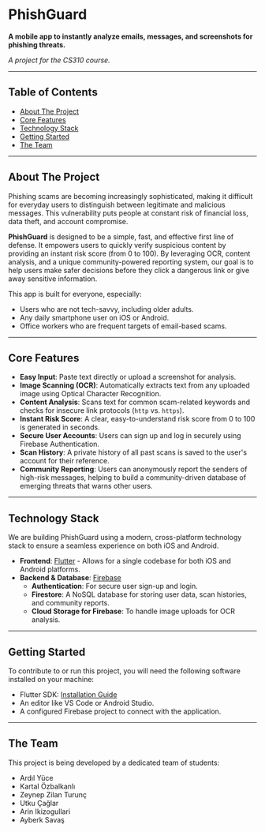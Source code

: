 # PhishGuard

**A mobile app to instantly analyze emails, messages, and screenshots for phishing threats.**

*A project for the CS310 course.*

---

## Table of Contents

- [About The Project](#about-the-project)
- [Core Features](#core-features)
- [Technology Stack](#technology-stack)
- [Getting Started](#getting-started)
- [The Team](#the-team)

---

## About The Project

Phishing scams are becoming increasingly sophisticated, making it difficult for everyday users to distinguish between legitimate and malicious messages. This vulnerability puts people at constant risk of financial loss, data theft, and account compromise.

**PhishGuard** is designed to be a simple, fast, and effective first line of defense. It empowers users to quickly verify suspicious content by providing an instant risk score (from 0 to 100). By leveraging OCR, content analysis, and a unique community-powered reporting system, our goal is to help users make safer decisions before they click a dangerous link or give away sensitive information.

This app is built for everyone, especially:
* Users who are not tech-savvy, including older adults.
* Any daily smartphone user on iOS or Android.
* Office workers who are frequent targets of email-based scams.

---

## Core Features

* **Easy Input**: Paste text directly or upload a screenshot for analysis.
* **Image Scanning (OCR)**: Automatically extracts text from any uploaded image using Optical Character Recognition.
* **Content Analysis**: Scans text for common scam-related keywords and checks for insecure link protocols (`http` vs. `https`).
* **Instant Risk Score**: A clear, easy-to-understand risk score from 0 to 100 is generated in seconds.
* **Secure User Accounts**: Users can sign up and log in securely using Firebase Authentication.
* **Scan History**: A private history of all past scans is saved to the user's account for their reference.
* **Community Reporting**: Users can anonymously report the senders of high-risk messages, helping to build a community-driven database of emerging threats that warns other users.

---

## Technology Stack

We are building PhishGuard using a modern, cross-platform technology stack to ensure a seamless experience on both iOS and Android.

* **Frontend**: [Flutter](https://flutter.dev/) - Allows for a single codebase for both iOS and Android platforms.
* **Backend & Database**: [Firebase](https://firebase.google.com/)
    * **Authentication**: For secure user sign-up and login.
    * **Firestore**: A NoSQL database for storing user data, scan histories, and community reports.
    * **Cloud Storage for Firebase**: To handle image uploads for OCR analysis.

---

## Getting Started

To contribute to or run this project, you will need the following software installed on your machine:

* Flutter SDK: [Installation Guide](https://docs.flutter.dev/get-started/install)
* An editor like VS Code or Android Studio.
* A configured Firebase project to connect with the application.

---

## The Team

This project is being developed by a dedicated team of students:

-   Ardıl Yüce
-   Kartal Özbalkanlı
-   Zeynep Zilan Turunç
-   Utku Çağlar
-   Arin Ikizogullari
-   Ayberk Savaş
